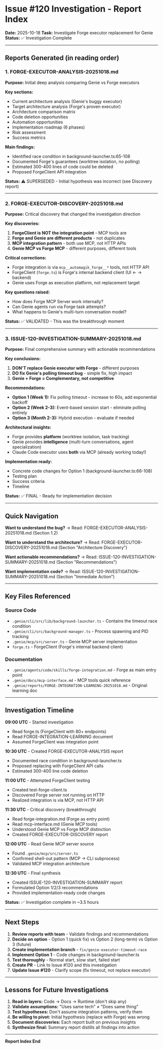 # Issue #120 Investigation - Report Index

**Date:** 2025-10-18
**Task:** Investigate Forge executor replacement for Genie
**Status:** ✅ Investigation Complete

---

## Reports Generated (in reading order)

### 1. FORGE-EXECUTOR-ANALYSIS-20251018.md
**Purpose:** Initial deep analysis comparing Genie vs Forge executors

**Key sections:**
- Current architecture analysis (Genie's buggy executor)
- Target architecture analysis (Forge's proven executor)
- Architecture comparison matrix
- Code deletion opportunities
- Automation opportunities
- Implementation roadmap (6 phases)
- Risk assessment
- Success metrics

**Main findings:**
- Identified race condition in background-launcher.ts:65-108
- Documented Forge's guarantees (worktree isolation, no polling)
- Estimated 300-400 lines of code could be deleted
- Proposed ForgeClient API integration

**Status:** ⚠️ SUPERSEDED - Initial hypothesis was incorrect (see Discovery report)

---

### 2. FORGE-EXECUTOR-DISCOVERY-20251018.md
**Purpose:** Critical discovery that changed the investigation direction

**Key discoveries:**
1. **ForgeClient is NOT the integration point** - MCP tools are
2. **Forge and Genie are different products** - not duplicates
3. **MCP integration pattern** - both use MCP, not HTTP APIs
4. **Genie MCP vs Forge MCP** - different purposes, different tools

**Critical corrections:**
- Forge integration is via `mcp__automagik_forge__*` tools, not HTTP API
- ForgeClient (`forge.ts`) is Forge's internal backend client (UI ← → backend)
- Genie uses Forge as execution platform, not replacement target

**Key questions raised:**
- How does Forge MCP Server work internally?
- Can Genie agents run via Forge task attempts?
- What happens to Genie's multi-turn conversation model?

**Status:** ✅ VALIDATED - This was the breakthrough moment

---

### 3. ISSUE-120-INVESTIGATION-SUMMARY-20251018.md
**Purpose:** Final comprehensive summary with actionable recommendations

**Key conclusions:**
1. **DON'T replace Genie executor with Forge** - different purposes
2. **DO fix Genie's polling timeout bug** - simple fix, high impact
3. **Genie + Forge = Complementary, not competitive**

**Recommendations:**
- **Option 1 (Week 1):** Fix polling timeout - increase to 60s, add exponential backoff
- **Option 2 (Week 2-3):** Event-based session start - eliminate polling entirely
- **Option 3 (Month 2-3):** Hybrid execution - evaluate if needed

**Architectural insights:**
- Forge provides **platform** (worktree isolation, task tracking)
- Genie provides **intelligence** (multi-turn conversations, agent specialization)
- Claude Code executor uses **both** via MCP (already working today!)

**Implementation ready:**
- Concrete code changes for Option 1 (background-launcher.ts:66-108)
- Testing plan
- Success criteria
- Timeline

**Status:** ✅ FINAL - Ready for implementation decision

---

## Quick Navigation

**Want to understand the bug?**
→ Read: FORGE-EXECUTOR-ANALYSIS-20251018.md (Section 1.2)

**Want to understand the architecture?**
→ Read: FORGE-EXECUTOR-DISCOVERY-20251018.md (Section "Architecture Discovery")

**Want actionable recommendations?**
→ Read: ISSUE-120-INVESTIGATION-SUMMARY-20251018.md (Section "Recommendations")

**Want implementation code?**
→ Read: ISSUE-120-INVESTIGATION-SUMMARY-20251018.md (Section "Immediate Action")

---

## Key Files Referenced

### Source Code
- `.genie/cli/src/lib/background-launcher.ts` - Contains the timeout race condition
- `.genie/cli/src/background-manager.ts` - Process spawning and PID tracking
- `.genie/mcp/src/server.ts` - Genie MCP server implementation
- `forge.ts` - ForgeClient (Forge's internal backend client)

### Documentation
- `.genie/agents/code/skills/forge-integration.md` - Forge as main entry point
- `.genie/docs/mcp-interface.md` - MCP tools quick reference
- `.genie/reports/FORGE-INTEGRATION-LEARNING-20251018.md` - Original learning doc

---

## Investigation Timeline

**09:00 UTC** - Started investigation
- Read forge.ts (ForgeClient with 80+ endpoints)
- Read FORGE-INTEGRATION-LEARNING document
- Assumed ForgeClient was integration point

**10:30 UTC** - Created FORGE-EXECUTOR-ANALYSIS report
- Documented race condition in background-launcher.ts
- Proposed replacing with ForgeClient API calls
- Estimated 300-400 line code deletion

**11:00 UTC** - Attempted ForgeClient testing
- Created test-forge-client.ts
- Discovered Forge server not running on HTTP
- Realized integration is via MCP, not HTTP API

**11:30 UTC** - Critical discovery (breakthrough)
- Read forge-integration.md (Forge as entry point)
- Read mcp-interface.md (Genie MCP tools)
- Understood Genie MCP vs Forge MCP distinction
- Created FORGE-EXECUTOR-DISCOVERY report

**12:00 UTC** - Read Genie MCP server source
- Found `.genie/mcp/src/server.ts`
- Confirmed shell-out pattern (MCP → CLI subprocess)
- Validated MCP integration architecture

**12:30 UTC** - Final synthesis
- Created ISSUE-120-INVESTIGATION-SUMMARY report
- Formulated Option 1/2/3 recommendations
- Provided implementation-ready code changes

**Status:** ✅ Investigation complete in ~3.5 hours

---

## Next Steps

1. **Review reports with team** - Validate findings and recommendations
2. **Decide on option** - Option 1 (quick fix) vs Option 2 (long-term) vs Option 3 (future)
3. **Create implementation branch** - `fix/genie-executor-timeout-race`
4. **Implement Option 1** - Code changes in background-launcher.ts
5. **Test thoroughly** - Normal start, slow start, failed start
6. **Create PR** - Link to Issue #120 and this investigation
7. **Update Issue #120** - Clarify scope (fix timeout, not replace executor)

---

## Lessons for Future Investigations

1. **Read in layers:** Code → Docs → Runtime (don't skip any)
2. **Validate assumptions:** "Uses same tech" ≠ "Does same thing"
3. **Test hypotheses:** Don't assume integration patterns, verify them
4. **Be willing to pivot:** Initial hypothesis (replace with Forge) was wrong
5. **Document discoveries:** Each report built on previous insights
6. **Synthesize final:** Summary report distills all findings into action

---

**Report Index End**
